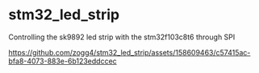 # stm32_led_strip
Controlling the sk9892 led strip with the stm32f103c8t6 through SPI

https://github.com/zogg4/stm32_led_strip/assets/158609463/c57415ac-bfa8-4073-883e-6b123eddccec

